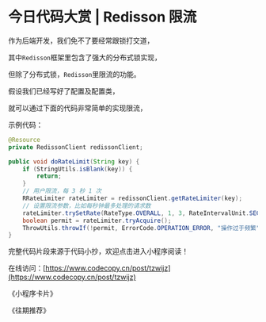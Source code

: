 # 今日代码大赏 | Redisson 限流

作为后端开发，我们免不了要经常跟锁打交道，

其中`Redisson`框架里包含了强大的分布式锁实现，

但除了分布式锁，`Redisson`里限流的功能。

假设我们已经写好了配置及配置类，

就可以通过下面的代码非常简单的实现限流，

示例代码：

```java
@Resource
private RedissonClient redissonClient;

public void doRateLimit(String key) {
    if (StringUtils.isBlank(key)) {
        return;
    }
    // 用户限流，每 3 秒 1 次
    RRateLimiter rateLimiter = redissonClient.getRateLimiter(key);
    // 设置限流参数，比如每秒钟最多处理的请求数
    rateLimiter.trySetRate(RateType.OVERALL, 1, 3, RateIntervalUnit.SECONDS);
    boolean permit = rateLimiter.tryAcquire();
    ThrowUtils.throwIf(!permit, ErrorCode.OPERATION_ERROR, "操作过于频繁");
}
```

完整代码片段来源于代码小抄，欢迎点击进入小程序阅读！

在线访问：[https://www.codecopy.cn/post/tzwijz](https://www.codecopy.cn/post/tzwijz)

《小程序卡片》

《往期推荐》
